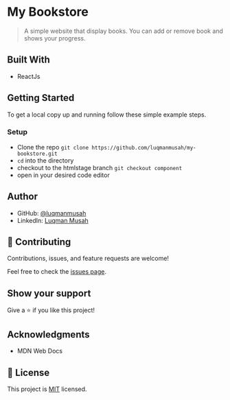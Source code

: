 # My Bookstore

> A simple website that display books. You can add or remove book and shows your progress.

## Built With

- ReactJs

## Getting Started

To get a local copy up and running follow these simple example steps.

### Setup

- Clone the repo `git clone https://github.com/luqmanmusah/my-bookstore.git`
- `cd` into the directory
- checkout to the htmlstage branch `git checkout component`
- open in your desired code editor

## Author

- GitHub: [@luqmanmusah](https://github.com/luqmanmusah)
- LinkedIn: [Luqman Musah](https://www.linkedin.com/in/luqman-musah/)

## 🤝 Contributing

Contributions, issues, and feature requests are welcome!

Feel free to check the [issues page](../../issues/).

## Show your support

Give a ⭐️ if you like this project!

## Acknowledgments

- MDN Web Docs

## 📝 License

This project is [MIT](./MIT.md) licensed.

